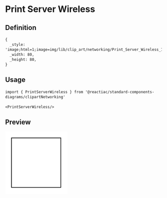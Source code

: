 # Print Server Wireless

## Definition

```
{
  _style: 'image;html=1;image=img/lib/clip_art/networking/Print_Server_Wireless_128x128.pngstrokeColor=none;',
  _width: 80,
  _height: 80,
}
```

## Usage

```
import { PrintServerWireless } from '@reactiac/standard-components-diagrams/clipartNetworking'

<PrintServerWireless/>
```

## Preview

<img src="./print-server-wireless.png" width="200"/>
